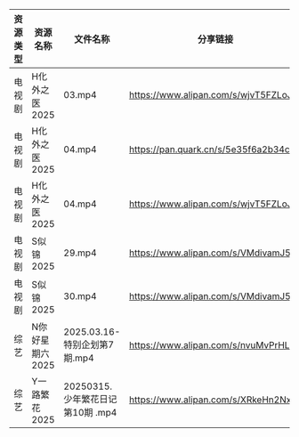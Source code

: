 | 资源类型 | 资源名称       | 文件名称                     | 分享链接                                 | 更新时间                |
| ---- | ---------- | ------------------------ | ------------------------------------ | ------------------- |
| 电视剧  | H化外之医2025  | 03.mp4                   | https://www.alipan.com/s/wjvT5FZLoJf | 2025-03-16 08:05:41 |
| 电视剧  | H化外之医2025  | 04.mp4                   | https://pan.quark.cn/s/5e35f6a2b34c  | 2025-03-16 01:22:56 |
| 电视剧  | H化外之医2025  | 04.mp4                   | https://www.alipan.com/s/wjvT5FZLoJf | 2025-03-16 08:05:41 |
| 电视剧  | S似锦2025    | 29.mp4                   | https://www.alipan.com/s/VMdivamJ5t3 | 2025-03-16 00:06:51 |
| 电视剧  | S似锦2025    | 30.mp4                   | https://www.alipan.com/s/VMdivamJ5t3 | 2025-03-16 00:06:51 |
| 综艺   | N你好星期六2025 | 2025.03.16-特别企划第7期.mp4   | https://www.alipan.com/s/nvuMvPrHLGa | 2025-03-16 14:08:40 |
| 综艺   | Y一路繁花2025  | 20250315.少年繁花日记第10期 .mp4 | https://www.alipan.com/s/XRkeHn2Nxtw | 2025-03-16 14:09:45 |
